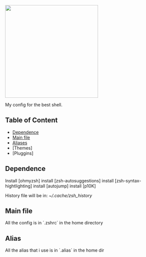 <img src="https://miro.medium.com/max/900/1*oO43IFLliI6AxohJ2sc9Ug.jpeg" align=center height=300px>

My config for the best shell.

## Table of Content
+ [Dependence](#Dependence)
+ [Main file](#Main-file)
+ [Aliases](#Alias)
+ [Themes]
+ [Pluggins]


## Dependence
Install [ohmyzsh]
install [zsh-autosuggestions]
install [zsh-syntax-hightlighting]
install [autojump]
install [p10K]

History file will be in: *~/.cache/zsh_history*

## Main file
All the config is in ´.zshrc´ in the home directory

## Alias
All the alias that i use is in ´.alias´ in the home dir
